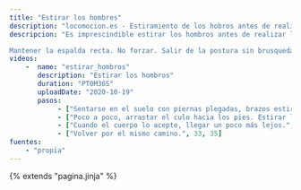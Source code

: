 ```yaml
---
title: "Estirar los hombres"
description: "locomocion.es - Estiramiento de los hobros antes de realizar los ejercicios que los impliquen, especialmente los cambios de base"
descripcion: "Es imprescindible estirar los hombros antes de realizar los ejercicios boca arriba sobre cuatro patas y los cambios de base.

Mantener la espalda recta. No forzar. Salir de la postura sin brusquedades."
videos: 
    -  name: "estirar_hombros"
       description: "Estirar los hombros"
       duration: "PT0M36S"
       uploadDate: "2020-10-19"
       pasos:
            - ["Sentarse en el suelo con piernas plegadas, brazos estirados y puntas de los dedos hacia afuera.", 1, 10]
            - ["Poco a poco, arrastar el culo hacia los pies. Estirar la espalda.", 10, 27]
            - ["Cuando el cuerpo lo acepte, llegar un poco más lejos.", 27, 33]
            - ["Volver por el mismo camino.", 33, 35]
fuentes:
    - "propia"
---
```

{% extends "pagina.jinja" %}

